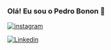 ### Olá! Eu sou o Pedro Bonon 👋
[![instagram](https://img.shields.io/badge/Instagram-E4405F?style=for-the-badge&logo=instagram&logoColor=white)](https://www.instagram.com/?next=%2F)

[![Linkedin](https://img.shields.io/badge/Instagram-E4405F?style=for-the-badge&logo=instagram&logoColor=white)]([https://www.instagram.com/?next=%2F](https://img.shields.io/badge/LinkedIn-0077B5?style=for-the-badge&logo=linkedin&logoColor=white))


